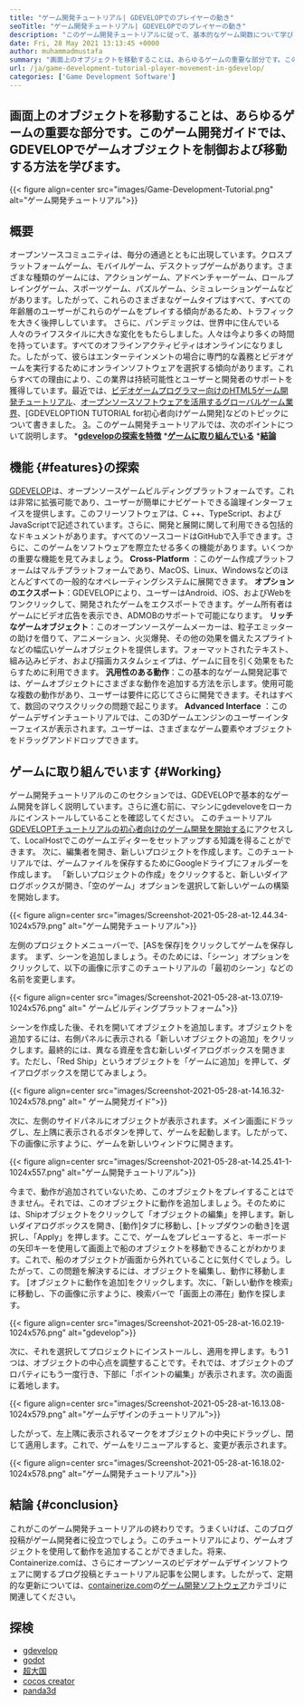 ```yaml
---
title: "ゲーム開発チュートリアル| GDEVELOPでのプレイヤーの動き" 
seoTitle: "ゲーム開発チュートリアル| GDEVELOPでのプレイヤーの動き" 
description: "このゲーム開発チュートリアルに従って、基本的なゲーム関数について学びます。 Gdevelopは、ゲームを構築および公開するための無料のゲーム作成ソフトウェアです。" 
date: Fri, 28 May 2021 13:13:45 +0000
author: muhammadmustafa
summary: "画面上のオブジェクトを移動することは、あらゆるゲームの重要な部分です。このゲーム開発ガイドでは、GDEVELOPでゲームオブジェクトを制御および移動する方法を学びます。" 
url: /ja/game-development-tutorial-player-movement-in-gdevelop/
categories: ['Game Development Software']
---
```


## 画面上のオブジェクトを移動することは、あらゆるゲームの重要な部分です。このゲーム開発ガイドでは、GDEVELOPでゲームオブジェクトを制御および移動する方法を学びます。

{{< figure align=center src="images/Game-Development-Tutorial.png" alt="ゲーム開発チュートリアル">}}


## **概要**
オープンソースコミュニティは、毎分の通過とともに出現しています。クロスプラットフォームゲーム、モバイルゲーム、デスクトップゲームがあります。さまざまな種類のゲームには、アクションゲーム、アドベンチャーゲーム、ロールプレイングゲーム、スポーツゲーム、パズルゲーム、シミュレーションゲームなどがあります。したがって、これらのさまざまなゲームタイプはすべて、すべての年齢層のユーザーがこれらのゲームをプレイする傾向があるため、トラフィックを大きく後押ししています。
さらに、パンデミックは、世界中に住んでいる人々のライフスタイルに大きな変化をもたらしました。人々は今より多くの時間を持っています。すべてのオフラインアクティビティはオンラインになりました。したがって、彼らはエンターテインメントの場合に専門的な義務とビデオゲームを実行するためにオンラインソフトウェアを選択する傾向があります。これらすべての理由により、この業界は持続可能性とユーザーと開発者のサポートを獲得しています。最近では、[ビデオゲームプログラマー向けのHTML5ゲーム開発チュートリアル][1]、[オープンソースソフトウェアを活用するグローバルゲーム業界][2]、[GDEVELOPTION TUTORIAL for初心者向けゲーム開発]などのトピックについて書きました。 [3]。このゲーム開発チュートリアルでは、次のポイントについて説明します。
  ***[gdevelopの探索を特徴][4]** 
  ***[ゲームに取り組んでいる][5]** 
  ***[結論][6]** 

## 機能 {#features}の探索
[GDEVELOP][7]は、オープンソースゲームビルディングプラットフォームです。これは非常に拡張可能であり、ユーザーが簡単にナビゲートできる論理インターフェイスを提供します。このフリーソフトウェアは、C ++、TypeScript、およびJavaScriptで記述されています。さらに、開発と展開に関して利用できる包括的なドキュメントがあります。すべてのソースコードはGitHubで入手できます。さらに、このゲームをソフトウェアを際立たせる多くの機能があります。いくつかの重要な機能を見てみましょう。
**Cross-Platform** ：このゲーム作成プラットフォームはマルチプラットフォームであり、MacOS、Linux、Windowsなどのほとんどすべての一般的なオペレーティングシステムに展開できます。
**オプションのエクスポート**：GDEVELOPにより、ユーザーはAndroid、iOS、およびWebをワンクリックして、開発されたゲームをエクスポートできます。ゲーム所有者はゲームにビデオ広告を表示でき、ADMOBのサポートで可能になります。
**リッチなゲームオブジェクト**：このオープンソースゲームメーカーは、粒子エミッターの助けを借りて、アニメーション、火災爆発、その他の効果を備えたスプライトなどの幅広いゲームオブジェクトを提供します。フォーマットされたテキスト、組み込みビデオ、および描画カスタムシェイプは、ゲームに目を引く効果をもたらすために利用できます。
**汎用性のある動作**：この基本的なゲーム開発記事では、ゲームオブジェクトにさまざまな動作を追加する方法を示します。使用可能な複数の動作があり、ユーザーは要件に応じてさらに開発できます。それはすべて、数回のマウスクリックの問題で起こります。
**Advanced Interface** ：このゲームデザインチュートリアルでは、この3Dゲームエンジンのユーザーインターフェイスが表示されます。ユーザーは、さまざまなゲーム要素やオブジェクトをドラッグアンドドロップできます。

## ゲームに取り組んでいます {#Working}
ゲーム開発チュートリアルのこのセクションでは、GDEVELOPで基本的なゲーム開発を詳しく説明しています。さらに進む前に、マシンにgdeveloveをローカルにインストールしていることを確認してください。
このチュートリアル[GDEVELOPTチュートリアルの初心者向けのゲーム開発を開始する][3]にアクセスして、LocalHostでこのゲームエディターをセットアップする知識を得ることができます。
次に、編集者を開き、新しいプロジェクトを作成します。このチュートリアルでは、ゲームファイルを保存するためにGoogleドライブにフォルダーを作成します。 「新しいプロジェクトの作成」をクリックすると、新しいダイアログボックスが開き、「空のゲーム」オプションを選択して新しいゲームの構築を開始します。

{{< figure align=center src="images/Screenshot-2021-05-28-at-12.44.34-1024x579.png" alt="ゲーム開発チュートリアル">}}

左側のプロジェクトメニューバーで、[ASを保存]をクリックしてゲームを保存します。
まず、シーンを追加しましょう。そのためには、「シーン」オプションをクリックして、以下の画像に示すこのチュートリアルの「最初のシーン」などの名前を変更します。

{{< figure align=center src="images/Screenshot-2021-05-28-at-13.07.19-1024x576.png" alt=" ゲームビルディングプラットフォーム">}}

シーンを作成した後、それを開いてオブジェクトを追加します。オブジェクトを追加するには、右側パネルに表示される「新しいオブジェクトの追加」をクリックします。最終的には、異なる資産を含む新しいダイアログボックスを開きます。ただし、「Red Ship」というオブジェクトを「ゲームに追加」を押して、ダイアログボックスを閉じてみましょう。

{{< figure align=center src="images/Screenshot-2021-05-28-at-14.16.32-1024x578.png" alt=" ゲーム開発ガイド">}}

次に、左側のサイドパネルにオブジェクトが表示されます。メイン画面にドラッグし、左上隅に表示されるボタンを押して、ゲームを起動します。したがって、下の画像に示すように、ゲームを新しいウィンドウに開きます。

{{< figure align=center src="images/Screenshot-2021-05-28-at-14.25.41-1-1024x557.png" alt="ゲーム開発チュートリアル">}}

今まで、動作が追加されていないため、このオブジェクトをプレイすることはできません。それでは、このオブジェクトに動作を追加しましょう。そのためには、Shipオブジェクトをクリックして「オブジェクトの編集」を押します。新しいダイアログボックスを開き、[動作]タブに移動し、[トップダウンの動き]を選択し、「Apply」を押します。ここで、ゲームをプレビューすると、キーボードの矢印キーを使用して画面上で船のオブジェクトを移動できることがわかります。これで、船のオブジェクトが画面から外れていることに気付くでしょう。したがって、この問題を解決するには、オブジェクトを編集し、動作に移動します。 [オブジェクトに動作を追加]をクリックします。次に、「新しい動作を検索」に移動し、下の画像に示すように、検索バーで「画面上の滞在」動作を探します。

{{< figure align=center src="images/Screenshot-2021-05-28-at-16.02.19-1024x576.png" alt="gdevelop">}}

次に、それを選択してプロジェクトにインストールし、適用を押します。もう1つは、オブジェクトの中心点を調整することです。それでは、オブジェクトのプロパティにもう一度行き、下部に「ポイントの編集」が表示されます。次の画面に着地します。

{{< figure align=center src="images/Screenshot-2021-05-28-at-16.13.08-1024x579.png" alt="ゲームデザインのチュートリアル">}}

したがって、左上隅に表示されるマークをオブジェクトの中央にドラッグし、閉じて適用します。これで、ゲームをリニューアルすると、変更が表示されます。

{{< figure align=center src="images/Screenshot-2021-05-28-at-16.18.02-1024x578.png" alt="ゲーム開発チュートリアル">}}


## 結論 {#conclusion}
これがこのゲーム開発チュートリアルの終わりです。うまくいけば、このブログ投稿がゲーム開発者に役立つでしょう。このチュートリアルにより、ゲームオブジェクトを使用して動作を追加することができました。将来、Containerize.comは、さらにオープンソースのビデオゲームデザインソフトウェアに関するブログ投稿とチュートリアル記事を公開します。したがって、定期的な更新については、[containerize.com][9]の[ゲーム開発ソフトウェア][8]カテゴリに関連してください。

## 探検
  * [gdevelop][7]
  * [godot][10]
  * [超大国][11]
  * [cocos creator][12]
  * [panda3d][13]

  
[1]: https://blog.containerize.com/2021/05/19/html5-game-development-tutorial-for-video-game-programmers/
[2]: https://blog.containerize.com/game-development-software/how-global-gaming-market-leveraging-open-source-software/
[3]: https://blog.containerize.com/game-development-software/ja/game-development-tutorial-player-movement-in-gdevelop/
[4]: #features
[5]: #working
[6]: #Conclusion
[7]: https://products.containerize.com/game-development-software/gdevelop/
[8]: https://products.containerize.com/game-development-software/
[9]: https://www.containerize.com/
[10]: https://products.containerize.com/game-development-software/godot/
[11]: https://products.containerize.com/game-development-software/superpowers/
[12]: https://products.containerize.com/game-development-software/cocos-creator/
[13]: https://products.containerize.com/game-development-software/panda3d/

